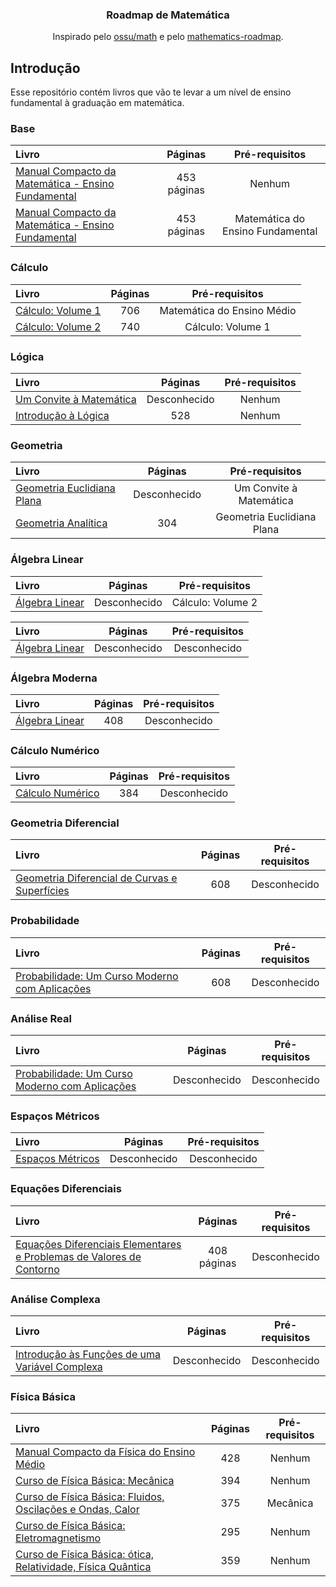 <h3 align="center">Roadmap de Matemática</h3>
<p align="center">
  Inspirado pelo <a href="https://github.com/ossu/math" target="_blank">ossu/math</a> e pelo <a href="https://github.com/TalalAlrawajfeh/mathematics-roadmap/tree/master" target="_blank">mathematics-roadmap</a>.
</p>

## Introdução
Esse repositório contém livros que vão te levar a um nível de ensino fundamental à graduação em matemática. 

### Base

Livro | Páginas | Pré-requisitos
:-- | :--: | :--:
[Manual Compacto da Matemática - Ensino Fundamental](https://www.leonardoportal.com/p/manuais-compactos-rideel-pdf.html) | 453 páginas | Nenhum
[Manual Compacto da Matemática - Ensino Fundamental](https://www.leonardoportal.com/p/manuais-compactos-rideel-pdf.html) | 453 páginas | Matemática do Ensino Fundamental

### Cálculo

Livro | Páginas | Pré-requisitos
:-- | :--: | :--:
[Cálculo: Volume 1](https://www.amazon.com.br/C%C3%A1lculo-1-James-Stewart/dp/6555584017/ref=sr_1_1?__mk_pt_BR=%C3%85M%C3%85%C5%BD%C3%95%C3%91&crid=XMQ5T9CK1158&keywords=c%C3%A1lculo+volume+1&qid=1702402200&sprefix=c%C3%A1lculo+volum%2Caps%2C283&sr=8-1&ufe=app_do%3Aamzn1.fos.6121c6c4-c969-43ae-92f7-cc248fc6181d) | 706 | Matemática do Ensino Médio
[Cálculo: Volume 2](https://www.amazon.com.br/C%C3%A1lculo-2-James-Stewart/dp/6555584025/ref=sr_1_1?__mk_pt_BR=%C3%85M%C3%85%C5%BD%C3%95%C3%91&crid=1IUP61L0JPQ6I&keywords=c%C3%A1lculo+volume+2&qid=1702402229&sprefix=c%C3%A1lculo+volume+%2Caps%2C206&sr=8-1&ufe=app_do%3Aamzn1.fos.6d798eae-cadf-45de-946a-f477d47705b9) | 740 | Cálculo: Volume 1

### Lógica

Livro | Páginas | Pré-requisitos
:-- | :--: | :--:
[Um Convite à Matemática](https://web.icmc.usp.br/SCATUSU/Boletim_aquisicao/Boletim_Dezembro_2022/Morais_Filho_Um.pdf) | Desconhecido | Nenhum
[Introdução à Lógica](https://www.amazon.com.br/Introdu%C3%A7%C3%A3o-%C3%A0-l%C3%B3gica-Cezar-Mortari/dp/8539306301/ref=sr_1_1?__mk_pt_BR=%C3%85M%C3%85%C5%BD%C3%95%C3%91&crid=265UDOBU11A4C&keywords=introdu%C3%A7%C3%A3o+%C3%A0+l%C3%B3gica&qid=1702402870&sprefix=introdu%C3%A7%C3%A3o+%C3%A0+l%C3%B3g%2Caps%2C549&sr=8-1) | 528 | Nenhum

### Geometria

Livro | Páginas | Pré-requisitos
:-- | :--: | :--:
[Geometria Euclidiana Plana](https://www.amazon.com.br/Geometria-Euclidiana-Plana-Lucas-Marques/dp/8583371067/ref=sr_1_1?__mk_pt_BR=%C3%85M%C3%85%C5%BD%C3%95%C3%91&crid=29DWJFMWIPXR4&keywords=Geometria+Euclidiana+Plana&qid=1702402966&sprefix=geometria+euclidiana+pla%2Caps%2C209&sr=8-1) | Desconhecido | Um Convite à Matemática
[Geometria Analítica](https://www.amazon.com.br/Geometria-Anal%C3%ADtica-Alfredo-Steimbruch/dp/0074504096/ref=sr_1_2?__mk_pt_BR=%C3%85M%C3%85%C5%BD%C3%95%C3%91&crid=1QF36M5CKF27C&keywords=geometria+anal%C3%ADtica&qid=1702404029&sprefix=geometria+anal%C3%ADti%2Caps%2C241&sr=8-2&ufe=app_do%3Aamzn1.fos.6121c6c4-c969-43ae-92f7-cc248fc6181d) | 304 | Geometria Euclidiana Plana

### Álgebra Linear

Livro | Páginas | Pré-requisitos
:-- | :--: | :--:
[Álgebra Linear](https://www.amazon.com.br/Algebra-Linear-Elon-Lages-Lima/dp/8524400897/ref=sr_1_1?__mk_pt_BR=%C3%85M%C3%85%C5%BD%C3%95%C3%91&crid=ZKPMH4TBNYOH&keywords=%C3%81lgebra+Linear+Elon&qid=1702404309&sprefix=%C3%A1lgebra+linear+elon%2Caps%2C243&sr=8-1) | Desconhecido | Cálculo: Volume 2

Livro | Páginas | Pré-requisitos
:-- | :--: | :--:
[Álgebra Linear](https://www.amazon.com.br/Introdu%C3%A7%C3%A3o-%C3%A0-Teoria-dos-N%C3%BAmeros/dp/8524404965/ref=sr_1_1?__mk_pt_BR=%C3%85M%C3%85%C5%BD%C3%95%C3%91&crid=27NJ8GV98VI6J&keywords=Introdu%C3%A7%C3%A3o+%C3%A0+Teoria+dos+N%C3%BAmeros&qid=1702404451&sprefix=introdu%C3%A7%C3%A3o+%C3%A0+teoria+dos+n%C3%BAmer%2Caps%2C204&sr=8-1) | Desconhecido | Desconhecido

### Álgebra Moderna

Livro | Páginas | Pré-requisitos
:-- | :--: | :--:
[Álgebra Linear](https://www.amazon.com.br/%C3%81lgebra-Moderna-Gelson-Iezzi/dp/8547223053/ref=sr_1_1?__mk_pt_BR=%C3%85M%C3%85%C5%BD%C3%95%C3%91&crid=33IIP7YAO59JP&keywords=%C3%81lgebra+Moderna&qid=1702404485&sprefix=%C3%A1lgebra+moder%2Caps%2C210&sr=8-1&ufe=app_do%3Aamzn1.fos.6121c6c4-c969-43ae-92f7-cc248fc6181d) | 408 | Desconhecido

### Cálculo Numérico

Livro | Páginas | Pré-requisitos
:-- | :--: | :--:
[Cálculo Numérico](https://www.amazon.com.br/C%C3%A1lculo-Num%C3%A9rico-L-C-Barroso/dp/8529400895/ref=sr_1_2?__mk_pt_BR=%C3%85M%C3%85%C5%BD%C3%95%C3%91&crid=WY6DXEJ8707I&keywords=C%C3%A1lculo+Num%C3%A9rico&qid=1702404601&sprefix=c%C3%A1lculo+num%C3%A9ri%2Caps%2C206&sr=8-2&ufe=app_do%3Aamzn1.fos.6121c6c4-c969-43ae-92f7-cc248fc6181d) | 384 | Desconhecido

### Geometria Diferencial

Livro | Páginas | Pré-requisitos
:-- | :--: | :--:
[Geometria Diferencial de Curvas e Superfícies](https://www.amazon.com.br/GEOMETRIA-DIFERENCIAL-SUPERF%C3%8DCIES-MANFREDO-PERDIG%C3%83O/dp/8583370249/ref=sr_1_1?__mk_pt_BR=%C3%85M%C3%85%C5%BD%C3%95%C3%91&crid=10B6KXBSP2S93&keywords=Geometria+diferencial+manfredo+perdig%C3%A3o&qid=1702404725&sprefix=geometria+diferencial+manfredo+perdig%C3%A3%2Caps%2C191&sr=8-1) | 608 | Desconhecido

### Probabilidade

Livro | Páginas | Pré-requisitos
:-- | :--: | :--:
[Probabilidade: Um Curso Moderno com Aplicações](https://www.amazon.com.br/Probabilidade-Curso-Moderno-com-Aplica%C3%A7%C3%B5es/dp/8577806219/ref=sr_1_1?__mk_pt_BR=%C3%85M%C3%85%C5%BD%C3%95%C3%91&crid=L2S6L8VZQZLW&keywords=Probabilidade&qid=1702404812&sprefix=probabilidad%2Caps%2C217&sr=8-1&ufe=app_do%3Aamzn1.fos.db68964d-7c0e-4bb2-a95c-e5cb9e32eb12) | 608 | Desconhecido

### Análise Real

Livro | Páginas | Pré-requisitos
:-- | :--: | :--:
[Probabilidade: Um Curso Moderno com Aplicações](https://www.amazon.com.br/An%C3%A1lise-Real-Fun%C3%A7%C3%B5es-Uma-Vari%C3%A1vel/dp/B07FKMB28V/ref=sr_1_1?__mk_pt_BR=%C3%85M%C3%85%C5%BD%C3%95%C3%91&crid=3DX5WMY4K5E3A&keywords=an%C3%A1lise+real+elon&qid=1702404935&sprefix=an%C3%A1lise+real+elo%2Caps%2C212&sr=8-1) | Desconhecido | Desconhecido

### Espaços Métricos

Livro | Páginas | Pré-requisitos
:-- | :--: | :--:
[Espaços Métricos](https://www.amazon.com.br/Espa%C3%A7os-Metricos-Elon-Lages-Lima/dp/8524401583/ref=sr_1_2?__mk_pt_BR=%C3%85M%C3%85%C5%BD%C3%95%C3%91&crid=1IOIRMGDJIV58&keywords=espa%C3%A7os+m%C3%A9tricos&qid=1702404995&sprefix=espa%C3%A7os+m%C3%A9tric%2Caps%2C201&sr=8-2) | Desconhecido | Desconhecido

### Equações Diferenciais

Livro | Páginas | Pré-requisitos
:-- | :--: | :--:
[Equações Diferenciais Elementares e Problemas de Valores de Contorno](https://www.amazon.com.br/Equa%C3%A7%C3%B5es-Diferenciais-Elementares-Problemas-Contorno/dp/8521636946/ref=sr_1_1?crid=F13QIYHGJU1B&keywords=equa%C3%A7%C3%B5es+diferenciais+elementares+e+problemas+de+valores+de+contorno&qid=1702405079&sprefix=Equa%C3%A7%C3%B5es+Diferenciais+Elementares+e+Problemas%2Caps%2C203&sr=8-1&ufe=app_do%3Aamzn1.fos.6a09f7ec-d911-4889-ad70-de8dd83c8a74) | 408 páginas | Desconhecido

### Análise Complexa

Livro | Páginas | Pré-requisitos
:-- | :--: | :--:
[Introdução às Funções de uma Variável Complexa](https://www.amazon.com.br/Introdu%C3%A7%C3%A3o-Fun%C3%A7%C3%B5es-uma-Vari%C3%A1vel-Complexa/dp/8583371040/ref=sr_1_1?__mk_pt_BR=%C3%85M%C3%85%C5%BD%C3%95%C3%91&crid=2YICK6JN2IPKT&keywords=Introdu%C3%A7%C3%A3o+%C3%A0s+Fun%C3%A7%C3%B5es+de+uma+Vari%C3%A1vel+Complexa+-+Cec%C3%ADlia+S.+Fernandez%2C+Nilson+C.+Bernardes+Jr.&qid=1702405162&sprefix=introdu%C3%A7%C3%A3o+%C3%A0s+fun%C3%A7%C3%B5es+de+uma+vari%C3%A1vel+complexa+-+cec%C3%ADlia+s.+fernandez+nilson+c.+bernardes+jr+%2Caps%2C183&sr=8-1) | Desconhecido | Desconhecido

### Física Básica

Livro | Páginas | Pré-requisitos
:-- | :--: | :--:
[Manual Compacto da Física do Ensino Médio](https://www.leonardoportal.com/p/manuais-compactos-rideel-pdf.html) | 428 | Nenhum
[Curso de Física Básica: Mecânica](https://www.amazon.com.br/Curso-F%C3%ADsica-B%C3%A1sica-Mec%C3%A2nica-1/dp/852120745X/ref=sr_1_1?__mk_pt_BR=%C3%85M%C3%85%C5%BD%C3%95%C3%91&crid=BY5SOC5KLZ8E&keywords=Curso+de+F%C3%ADsica&qid=1702405211&sprefix=curso+de+f%C3%ADs%2Caps%2C210&sr=8-1&ufe=app_do%3Aamzn1.fos.6d798eae-cadf-45de-946a-f477d47705b9) | 394 | Nenhum
[Curso de Física Básica: Fluidos, Oscilações e Ondas, Calor](https://www.amazon.com.br/Curso-F%C3%ADsica-B%C3%A1sica-Fluidos-Oscila%C3%A7%C3%B5es/dp/8521207476/ref=sr_1_2?__mk_pt_BR=%C3%85M%C3%85%C5%BD%C3%95%C3%91&crid=2I3D77LPAOE0A&keywords=Curso+de+F%C3%ADsica+b%C3%A1sica&qid=1702405346&sprefix=curso+de+f%C3%ADsica+b%C3%A1si%2Caps%2C206&sr=8-2) | 375 | Mecânica
[Curso de Física Básica: Eletromagnetismo](https://www.amazon.com.br/Curso-F%C3%ADsica-B%C3%A1sica-Eletromagnetismo-3/dp/8521208014/ref=pd_sim_d_sccl_3_1/132-3468905-2565258?pd_rd_w=GTSjZ&content-id=amzn1.sym.dd46a0ac-0461-4b2d-94b1-38652c4004de&pf_rd_p=dd46a0ac-0461-4b2d-94b1-38652c4004de&pf_rd_r=Z3J91EPYXZR42BZQMEM3&pd_rd_wg=Rt0ig&pd_rd_r=db3bd889-837d-4803-ade5-8aa851f27779&pd_rd_i=8521208014&psc=1) | 295 | Nenhum
[Curso de Física Básica: ótica, Relatividade, Física Quântica](https://www.amazon.com.br/Curso-F%C3%ADsica-B%C3%A1sica-Relatividade-Qu%C3%A2ntica/dp/8521208030/ref=pd_bxgy_img_d_sccl_2/132-3468905-2565258?pd_rd_w=K3E6e&content-id=amzn1.sym.758f3509-df88-4265-806c-565a738dc05d&pf_rd_p=758f3509-df88-4265-806c-565a738dc05d&pf_rd_r=WSQFKP0EBEGP6QTFNZF5&pd_rd_wg=osdck&pd_rd_r=b483f704-59e2-4b25-9cf4-566e9eefe925&pd_rd_i=8521208030&psc=1) | 359 | Nenhum
